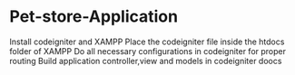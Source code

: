 # Pet-store-Application
Install codeigniter and XAMPP
Place the codeigniter file inside the htdocs folder of XAMPP
Do all necessary configurations in codeigniter for proper routing
Build application controller,view and models in codeigniter doocs
